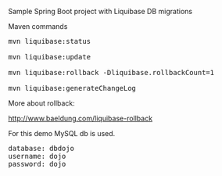 Sample Spring Boot project with Liquibase DB migrations

Maven commands 

<pre>
mvn liquibase:status

mvn liquibase:update

mvn liquibase:rollback -Dliquibase.rollbackCount=1

mvn liquibase:generateChangeLog
</pre>

More about rollback:

http://www.baeldung.com/liquibase-rollback

For this demo MySQL db is used.
<pre>
database: dbdojo
username: dojo
password: dojo
</pre>
